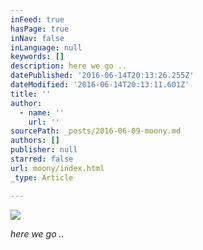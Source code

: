 ```yaml
---
inFeed: true
hasPage: true
inNav: false
inLanguage: null
keywords: []
description: here we go ..
datePublished: '2016-06-14T20:13:26.255Z'
dateModified: '2016-06-14T20:13:11.601Z'
title: ''
author:
  - name: ''
    url: ''
sourcePath: _posts/2016-06-09-moony.md
authors: []
publisher: null
starred: false
url: moony/index.html
_type: Article

---
```

![](https://the-grid-user-content.s3-us-west-2.amazonaws.com/b26f7c03-aec2-49ed-8a5b-daee15f813e1.jpg)

_here we go .._